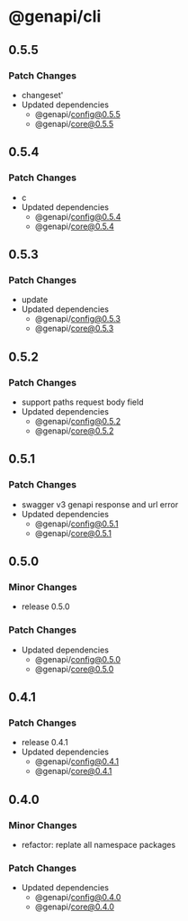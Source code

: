 # @genapi/cli

## 0.5.5

### Patch Changes

- changeset'
- Updated dependencies
  - @genapi/config@0.5.5
  - @genapi/core@0.5.5

## 0.5.4

### Patch Changes

- c
- Updated dependencies
  - @genapi/config@0.5.4
  - @genapi/core@0.5.4

## 0.5.3

### Patch Changes

- update
- Updated dependencies
  - @genapi/config@0.5.3
  - @genapi/core@0.5.3

## 0.5.2

### Patch Changes

- support paths request body field
- Updated dependencies
  - @genapi/config@0.5.2
  - @genapi/core@0.5.2

## 0.5.1

### Patch Changes

- swagger v3 genapi response and url error
- Updated dependencies
  - @genapi/config@0.5.1
  - @genapi/core@0.5.1

## 0.5.0

### Minor Changes

- release 0.5.0

### Patch Changes

- Updated dependencies
  - @genapi/config@0.5.0
  - @genapi/core@0.5.0

## 0.4.1

### Patch Changes

- release 0.4.1
- Updated dependencies
  - @genapi/config@0.4.1
  - @genapi/core@0.4.1

## 0.4.0

### Minor Changes

- refactor: replate all namespace packages

### Patch Changes

- Updated dependencies
  - @genapi/config@0.4.0
  - @genapi/core@0.4.0
